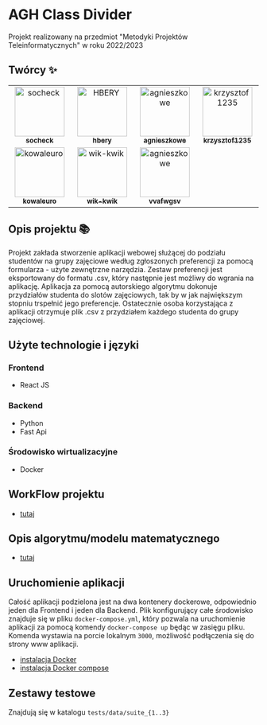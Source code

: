 # AGH Class Divider

Projekt realizowany na przedmiot "Metodyki Projektów Teleinformatycznych" w roku 2022/2023

## Twórcy ✨

<table>
  <tbody>
    <tr>
        <td align="center" valign="top" width="14.28%"><a href="https://github.com/socheck"><img src="https://avatars.githubusercontent.com/u/56121251?v=4" width="100px;" alt="socheck"/><br /><sub><b>socheck</b></td>
        <td align="center" valign="top" width="14.28%"><a href="https://github.com/hbery"><img src="https://avatars.githubusercontent.com/u/44197723?v=4" width="100px;" alt="HBERY"/><br /><sub><b>hbery</b></td>
        <td align="center" valign="top" width="14.28%"><a href="https://github.com/agnieszkowe"><img src="https://avatars.githubusercontent.com/u/56120693?v=4" width="100px;" alt="agnieszkowe"/><br /><sub><b>agnieszkowe</b></td>
        <td align="center" valign="top" width="14.28%"><a href="https://github.com/krzysztofd1235"><img src="https://avatars.githubusercontent.com/u/56120661?v=4" width="100px;" alt="krzysztof1235"/><br /><sub><b>krzysztof1235</b></td>
    </tr>
        <tr>
        <td align="center" valign="top" width="14.28%"><a href="https://github.com/kowaleuro"><img src="https://avatars.githubusercontent.com/u/56120668?v=4" width="100px;" alt="kowaleuro"/><br /><sub><b>kowaleuro</b></td>
        <td align="center" valign="top" width="14.28%"><a href="https://github.com/wik-kwik"><img src="https://avatars.githubusercontent.com/u/67471556?v=4" width="100px;" alt="wik-kwik"/><br /><sub><b>wik-kwik</b></td>
        <td align="center" valign="top" width="14.28%"><a href="https://github.com/vvafwgsv"><img src="https://avatars.githubusercontent.com/u/56120588?v=4" width="100px;" alt="agnieszkowe"/><br /><sub><b>vvafwgsv</b></td>
    </tr>
  </tbody>
</table>

## Opis projektu 📚

Projekt zakłada stworzenie aplikacji webowej służącej do podziału studentów na grupy zajęciowe według zgłoszonych preferencji za pomocą formularza - użyte zewnętrzne narzędzia. Zestaw preferencji jest eksportowany do formatu .csv, który następnie jest możliwy do wgrania na aplikację. Aplikacja za pomocą autorskiego algorytmu dokonuje przydziałów studenta do slotów zajęciowych, tak by w jak największym stopniu trspełnić jego preferencje. Ostatecznie osoba korzystająca z aplikacji otrzymuje plik .csv z przydziałem każdego studenta do grupy zajęciowej.

## Użyte technologie i języki

### Frontend

- React JS

### Backend

- Python
- Fast Api

### Środowisko wirtualizacyjne

- Docker

## WorkFlow projektu

- [tutaj](_docs/WORKFLOW.md)

## Opis algorytmu/modelu matematycznego

- [tutaj](/_docs/ENGINE_MODEL.md)

## Uruchomienie aplikacji

Całość aplikacji podzielona jest na dwa kontenery dockerowe, odpowiednio jeden dla Frontend i jeden dla Backend. Plik konfigurujący całe środowisko znajduje się w pliku `docker-compose.yml`, który pozwala na uruchomienie aplikacji za pomocą komendy `docker-compose up` będąc w zasięgu pliku. Komenda wystawia na porcie lokalnym `3000`, możliwość podłączenia się do strony www aplikacji.

- [instalacja Docker](https://docs.docker.com/get-docker/)
- [instalacja Docker compose](https://docs.docker.com/compose/install/)

## Zestawy testowe

Znajdują się w katalogu `tests/data/suite_{1..3}`
